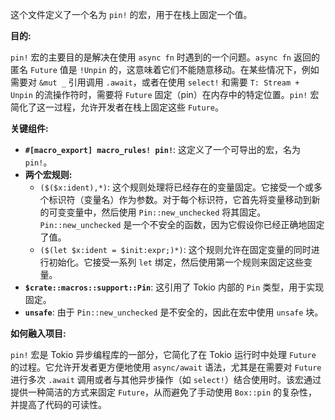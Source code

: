 这个文件定义了一个名为 `pin!` 的宏，用于在栈上固定一个值。

**目的:**

`pin!` 宏的主要目的是解决在使用 `async fn` 时遇到的一个问题。`async fn` 返回的匿名 `Future` 值是 `!Unpin` 的，这意味着它们不能随意移动。在某些情况下，例如需要对 `&mut _` 引用调用 `.await`，或者在使用 `select!` 和需要 `T: Stream + Unpin` 的流操作符时，需要将 `Future` 固定（pin）在内存中的特定位置。`pin!` 宏简化了这一过程，允许开发者在栈上固定这些 `Future`。

**关键组件:**

*   **`#[macro_export] macro_rules! pin!`**:  这定义了一个可导出的宏，名为 `pin!`。
*   **两个宏规则:**
    *   `($($x:ident),*)`:  这个规则处理将已经存在的变量固定。它接受一个或多个标识符（变量名）作为参数。对于每个标识符，它首先将变量移动到新的可变变量中，然后使用 `Pin::new_unchecked` 将其固定。`Pin::new_unchecked` 是一个不安全的函数，因为它假设你已经正确地固定了值。
    *   `($(let $x:ident = $init:expr;)*)`:  这个规则允许在固定变量的同时进行初始化。它接受一系列 `let` 绑定，然后使用第一个规则来固定这些变量。
*   **`$crate::macros::support::Pin`**:  这引用了 Tokio 内部的 `Pin` 类型，用于实现固定。
*   **`unsafe`**:  由于 `Pin::new_unchecked` 是不安全的，因此在宏中使用 `unsafe` 块。

**如何融入项目:**

`pin!` 宏是 Tokio 异步编程库的一部分，它简化了在 Tokio 运行时中处理 `Future` 的过程。它允许开发者更方便地使用 `async/await` 语法，尤其是在需要对 `Future` 进行多次 `.await` 调用或者与其他异步操作（如 `select!`）结合使用时。该宏通过提供一种简洁的方式来固定 `Future`，从而避免了手动使用 `Box::pin` 的复杂性，并提高了代码的可读性。
